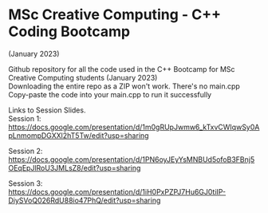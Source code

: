 # MSc Creative Computing - C++ Coding Bootcamp
(January 2023)

Github repository for all the code used in the C++ Bootcamp for MSc Creative Computing students (January 2023)  
Downloading the entire repo as a ZIP won't work. There's no main.cpp     
Copy-paste the code into your main.cpp to run it successfully    
    
Links to Session Slides.   
Session 1: https://docs.google.com/presentation/d/1m0gRUpJwmw6_kTxvCWIqwSy0ApLnmompDGXXl2hT5Tw/edit?usp=sharing       

Session 2: https://docs.google.com/presentation/d/1PN6oyJEyYsMNBUd5ofoB3FBnj5OEqEpJlRoU3JMLsZ8/edit?usp=sharing      

Session 3: https://docs.google.com/presentation/d/1iH0PxPZPJ7Hu6GJ0tiIP-DiySVoQ026RdU88io47PhQ/edit?usp=sharing     
